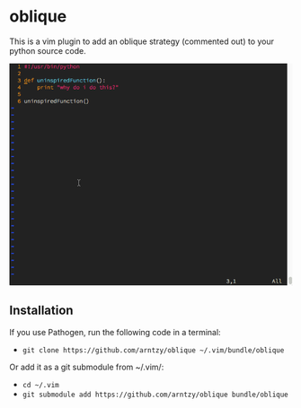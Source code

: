 # oblique

This is a vim plugin to add an oblique strategy (commented out) to your python source code. 

![Output sample](https://raw.githubusercontent.com/arntzy/oblique/master/obliquedemo.gif)

## Installation

If you use Pathogen, run the following code in a terminal:
  - `git clone https://github.com/arntzy/oblique ~/.vim/bundle/oblique`

Or add it as a git submodule from ~/.vim/:
  - `cd ~/.vim`
  - `git submodule add https://github.com/arntzy/oblique bundle/oblique`
